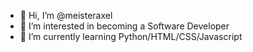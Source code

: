 - 👋 Hi, I’m @meisteraxel
- 👀 I’m interested in becoming a Software Developer
- 🌱 I’m currently learning Python/HTML/CSS/Javascript


<!---
meisteraxel/meisteraxel is a ✨ special ✨ repository because its `README.md` (this file) appears on your GitHub profile.
You can click the Preview link to take a look at your changes.
--->
